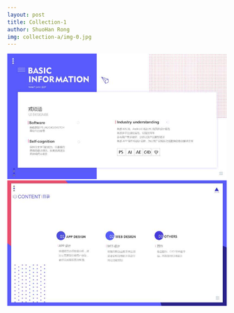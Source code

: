 ```yaml
---
layout: post
title: Collection-1
author: ShuoHan Rong
img: collection-a/img-0.jpg
---
```


![img-1](/img/collection-a/img-1.jpg)
![img-2](/img/collection-a/img-2.jpg)
